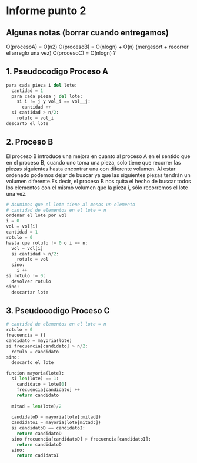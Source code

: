 # Informe punto 2
## Algunas notas (borrar cuando entregamos)
O(procesoA) = O(n2)
O(procesoB) = O(nlogn) + O(n) (mergesort + recorrer el arreglo una vez)
O(procesoC) = O(nlogn) ?

## 1. Pseudocodigo Proceso A
```python
para cada pieza i del lote:
  cantidad = 1
  para cada pieza j del lote:
    si i != j y vol_i == vol__j:
      cantidad ++
  si cantidad > n/2:
    rotulo = vol_i
descarto el lote
```
## 2. Proceso B

El proceso B introduce una mejora en cuanto al proceso A en el sentido que en el proceso B, cuando uno toma una pieza, solo tiene que recorrer las piezas siguientes hasta encontrar una con diferente volumen. Al estar ordenado podemos dejar de buscar ya que las siguientes piezas tendrán un volumen diferente.Es decir, el proceso B nos quita el hecho de buscar todos los elementos con el mismo volumen que la pieza i, sólo recorremos el lote una vez.


```python
# Asumimos que el lote tiene al menos un elemento
# cantidad de elementos en el lote = n
ordenar el lote por vol
i = 0
vol = vol[i]
cantidad = 1
rotulo = 0
hasta que rotulo != 0 o i == n:
  vol = vol[i]
  si cantidad > n/2:
    rotulo = vol
  sino:
    i ++
si rotulo != 0:
  devolver rotulo
sino:
  descartar lote
```

## 3. Pseudocodigo Proceso C

```python
# cantidad de elementos en el lote = n
rotulo = 0
frecuencia = {}
candidato = mayoria(lote)
si frecuencia[candidato] > n/2:
  rotulo = candidato
sino:
  descarto el lote

funcion mayoria(lote):
  si len(lote) == 1:
    candidato = lote[0] 
    frecuencia[candidato] ++
    return candidato
  
  mitad = len(lote)/2
  
  candidatoD = mayoria(lote[:mitad]) 
  candidatoI = mayoria(lote[mitad:])
  si candidatoD == candidatoI:
    return candidatoD
  sino frecuencia[candidatoD] > frecuencia[candidatoI]:
    return candidatoD
  sino:
    return cadidatoI

```
